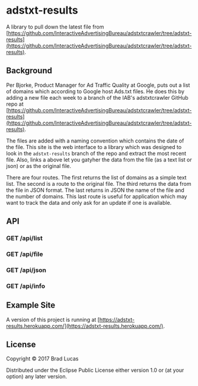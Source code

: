 # adstxt-results

A library to pull down the latest file from [https://github.com/InteractiveAdvertisingBureau/adstxtcrawler/tree/adstxt-results](https://github.com/InteractiveAdvertisingBureau/adstxtcrawler/tree/adstxt-results).

## Background

Per Bjorke, Product Manager for Ad Traffic Quality at Google, puts out a list of domains which according to Google host Ads.txt files. He does this by adding a new file each week to a branch of the IAB's adstxtcrawler GitHub repo at [https://github.com/InteractiveAdvertisingBureau/adstxtcrawler/tree/adstxt-results](https://github.com/InteractiveAdvertisingBureau/adstxtcrawler/tree/adstxt-results).

The files are added with a naming convention which contains the date of the file. This site is the web interface to a library which was designed to look in the `adstxt-results` branch of the repo and extract the most recent file. Also, links a above let you gatyher the data from the file (as a text list or json) or as the original file.

There are four routes. The first returns the list of domains as a simple text list. The second is a route to the original file. The third returns the data from the file in JSON format. The last returns in JSON the name of the file and the number of domains. This last route is useful for application which may want to track the data and only ask for an update if one is available.

## API
    
### GET /api/list

### GET /api/file
       
### GET /api/json

### GET /api/info


## Example Site

A version of this project is running at [https://adstxt-results.herokuapp.com/](https://adstxt-results.herokuapp.com/).



## License

Copyright © 2017 Brad Lucas

Distributed under the Eclipse Public License either version 1.0 or (at
your option) any later version.

